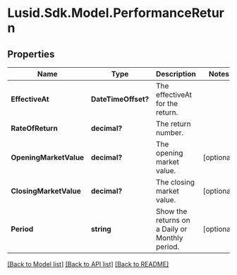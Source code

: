 
# Lusid.Sdk.Model.PerformanceReturn

## Properties

Name | Type | Description | Notes
------------ | ------------- | ------------- | -------------
**EffectiveAt** | **DateTimeOffset?** | The effectiveAt for the return. | 
**RateOfReturn** | **decimal?** | The return number. | 
**OpeningMarketValue** | **decimal?** | The opening market value. | [optional] 
**ClosingMarketValue** | **decimal?** | The closing market value. | [optional] 
**Period** | **string** | Show the returns on a Daily or Monthly period. | [optional] 

[[Back to Model list]](../README.md#documentation-for-models)
[[Back to API list]](../README.md#documentation-for-api-endpoints)
[[Back to README]](../README.md)


